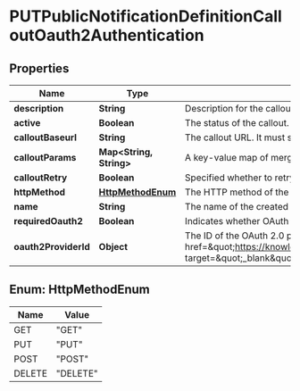 

# PUTPublicNotificationDefinitionCalloutOauth2Authentication


## Properties

| Name | Type | Description | Notes |
|------------ | ------------- | ------------- | -------------|
|**description** | **String** | Description for the callout. |  [optional] |
|**active** | **Boolean** | The status of the callout. The default value is &#x60;true&#x60;. |  [optional] |
|**calloutBaseurl** | **String** | The callout URL. It must start with &#39;https://&#39; |  [optional] |
|**calloutParams** | **Map&lt;String, String&gt;** | A key-value map of merge fields of this callout.  |  [optional] |
|**calloutRetry** | **Boolean** | Specified whether to retry the callout when the callout fails. The default value is &#x60;true&#x60;. |  [optional] |
|**httpMethod** | [**HttpMethodEnum**](#HttpMethodEnum) | The HTTP method of the callout. |  [optional] |
|**name** | **String** | The name of the created callout. |  [optional] |
|**requiredOauth2** | **Boolean** | Indicates whether OAuth 2.0 authentication is enabled for the callout.  |  [optional] |
|**oauth2ProviderId** | **Object** | The ID of the OAuth 2.0 provider in your tenant that provides access tokens for the callout.  For more information about how to get the ID of an OAuth 2.0 provider, see &lt;a href&#x3D;\&quot;https://knowledgecenter.zuora.com/Zuora_Central_Platform/Tenant_Management/A_Administrator_Settings/Add_an_OAuth_2.0_Provider#Retrieve_the_ID_of_an_OAuth_2.0_provider\&quot; target&#x3D;\&quot;_blank\&quot;&gt;Retrieve the ID of an OAuth 2.0 provider&lt;/a&gt;.  |  [optional] |



## Enum: HttpMethodEnum

| Name | Value |
|---- | -----|
| GET | &quot;GET&quot; |
| PUT | &quot;PUT&quot; |
| POST | &quot;POST&quot; |
| DELETE | &quot;DELETE&quot; |



